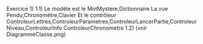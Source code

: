 Exercice 1)
1.1) Le modèle est le MotMystere,Dictionnaire
La vue Pendu,Chronomètre,Clavier
Et le contrôleur ControleurLettres,ControleurParametres,ControleurLancerPartie,ControleurNiveau,ControleurInfo
ControleurChronometre
1.2)
(voir DiagrammeClasse.png)